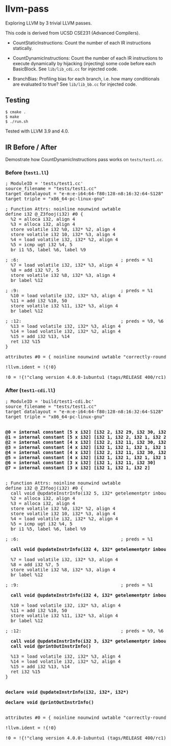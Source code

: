 # llvm-pass

Exploring LLVM by 3 trivial LLVM passes.

This code is derived from UCSD CSE231 (Advanced Compilers).

* CountStaticInstructions: Count the number of each IR instructions statically.

* CountDynamicInstructions: Count the number of each IR instructions to execute dynamically by
  hijacking (injecting) some code before each BasicBlock. See `lib/lib_cdi.cc` for injected code.

* BranchBias: Profiling bias for each branch, i.e. how many conditionals are evaluated to true?
  See `lib/lib_bb.cc` for injected code.

## Testing

```bash
$ cmake .
$ make
$ ./run.sh
```

Tested with LLVM 3.9 and 4.0.

## IR Before / After

Demostrate how CountDynamicInstructions pass works on `tests/test1.cc`.

### Before  (`test1.ll`)

<pre lang="ll">
; ModuleID = 'tests/test1.cc'
source_filename = "tests/test1.cc"
target datalayout = "e-m:e-i64:64-f80:128-n8:16:32:64-S128"
target triple = "x86_64-pc-linux-gnu"

; Function Attrs: noinline nounwind uwtable
define i32 @_Z3fooj(i32) #0 {
  %2 = alloca i32, align 4
  %3 = alloca i32, align 4
  store volatile i32 %0, i32* %2, align 4
  store volatile i32 10, i32* %3, align 4
  %4 = load volatile i32, i32* %2, align 4
  %5 = icmp ugt i32 %4, 5
  br i1 %5, label %6, label %9

; <label>:6:                                      ; preds = %1
  %7 = load volatile i32, i32* %3, align 4
  %8 = add i32 %7, 5
  store volatile i32 %8, i32* %3, align 4
  br label %12

; <label>:9:                                      ; preds = %1
  %10 = load volatile i32, i32* %3, align 4
  %11 = add i32 %10, 50
  store volatile i32 %11, i32* %3, align 4
  br label %12

; <label>:12:                                     ; preds = %9, %6
  %13 = load volatile i32, i32* %3, align 4
  %14 = load volatile i32, i32* %2, align 4
  %15 = add i32 %13, %14
  ret i32 %15
}

attributes #0 = { noinline nounwind uwtable "correctly-rounded-divide-sqrt-fp-math"="false" "disable-tail-calls"="false" "less-precise-fpmad"="false" "no-frame-pointer-elim"="true" "no-frame-pointer-elim-non-leaf" "no-infs-fp-math"="false" "no-jump-tables"="false" "no-nans-fp-math"="false" "no-signed-zeros-fp-math"="false" "no-trapping-math"="false" "stack-protector-buffer-size"="8" "target-cpu"="x86-64" "target-features"="+fxsr,+mmx,+sse,+sse2,+x87" "unsafe-fp-math"="false" "use-soft-float"="false" }

!llvm.ident = !{!0}

!0 = !{!"clang version 4.0.0-1ubuntu1 (tags/RELEASE_400/rc1)"}
</pre>

### After (`test1-cdi.ll`)

<pre lang="ll">
; ModuleID = 'build/test1-cdi.bc'
source_filename = "tests/test1.cc"
target datalayout = "e-m:e-i64:64-f80:128-n8:16:32:64-S128"
target triple = "x86_64-pc-linux-gnu"

<b>
@0 = internal constant [5 x i32] [i32 2, i32 29, i32 30, i32 31, i32 51]
@1 = internal constant [5 x i32] [i32 1, i32 2, i32 1, i32 2, i32 1]
@2 = internal constant [4 x i32] [i32 2, i32 11, i32 30, i32 31]
@3 = internal constant [4 x i32] [i32 1, i32 1, i32 1, i32 1]
@4 = internal constant [4 x i32] [i32 2, i32 11, i32 30, i32 31]
@5 = internal constant [4 x i32] [i32 1, i32 1, i32 1, i32 1]
@6 = internal constant [3 x i32] [i32 1, i32 11, i32 30]
@7 = internal constant [3 x i32] [i32 1, i32 1, i32 2]
</b>

; Function Attrs: noinline nounwind uwtable
define i32 @_Z3fooj(i32) #0 {
  call void @updateInstrInfo(i32 5, i32* getelementptr inbounds ([5 x i32], [5 x i32]* @0, i32 0, i32 0), i32* getelementptr inbounds ([5 x i32], [5 x i32]* @1, i32 0, i32 0))
  %2 = alloca i32, align 4
  %3 = alloca i32, align 4
  store volatile i32 %0, i32* %2, align 4
  store volatile i32 10, i32* %3, align 4
  %4 = load volatile i32, i32* %2, align 4
  %5 = icmp ugt i32 %4, 5
  br i1 %5, label %6, label %9

; <label>:6:                                      ; preds = %1
<b>
  call void @updateInstrInfo(i32 4, i32* getelementptr inbounds ([4 x i32], [4 x i32]* @2, i32 0, i32 0), i32* getelementptr inbounds ([4 x i32], [4 x i32]* @3, i32 0, i32 0))
</b>
  %7 = load volatile i32, i32* %3, align 4
  %8 = add i32 %7, 5
  store volatile i32 %8, i32* %3, align 4
  br label %12

; <label>:9:                                      ; preds = %1
<b>
  call void @updateInstrInfo(i32 4, i32* getelementptr inbounds ([4 x i32], [4 x i32]* @4, i32 0, i32 0), i32* getelementptr inbounds ([4 x i32], [4 x i32]* @5, i32 0, i32 0))
</b>
  %10 = load volatile i32, i32* %3, align 4
  %11 = add i32 %10, 50
  store volatile i32 %11, i32* %3, align 4
  br label %12

; <label>:12:                                     ; preds = %9, %6
<b>
  call void @updateInstrInfo(i32 3, i32* getelementptr inbounds ([3 x i32], [3 x i32]* @6, i32 0, i32 0), i32* getelementptr inbounds ([3 x i32], [3 x i32]* @7, i32 0, i32 0))
  call void @printOutInstrInfo()
</b>
  %13 = load volatile i32, i32* %3, align 4
  %14 = load volatile i32, i32* %2, align 4
  %15 = add i32 %13, %14
  ret i32 %15
}

<b>
declare void @updateInstrInfo(i32, i32*, i32*)

declare void @printOutInstrInfo()
</b>

attributes #0 = { noinline nounwind uwtable "correctly-rounded-divide-sqrt-fp-math"="false" "disable-tail-calls"="false" "less-precise-fpmad"="false" "no-frame-pointer-elim"="true" "no-frame-pointer-elim-non-leaf" "no-infs-fp-math"="false" "no-jump-tables"="false" "no-nans-fp-math"="false" "no-signed-zeros-fp-math"="false" "no-trapping-math"="false" "stack-protector-buffer-size"="8" "target-cpu"="x86-64" "target-features"="+fxsr,+mmx,+sse,+sse2,+x87" "unsafe-fp-math"="false" "use-soft-float"="false" }

!llvm.ident = !{!0}

!0 = !{!"clang version 4.0.0-1ubuntu1 (tags/RELEASE_400/rc1)"}
</pre>
